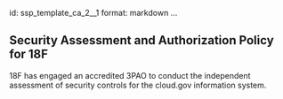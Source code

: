 id: ssp_template_ca_2__1
format: markdown
...
## Security Assessment and Authorization Policy for 18F

18F has engaged an accredited 3PAO to conduct the independent assessment of security controls for the cloud.gov information system.
